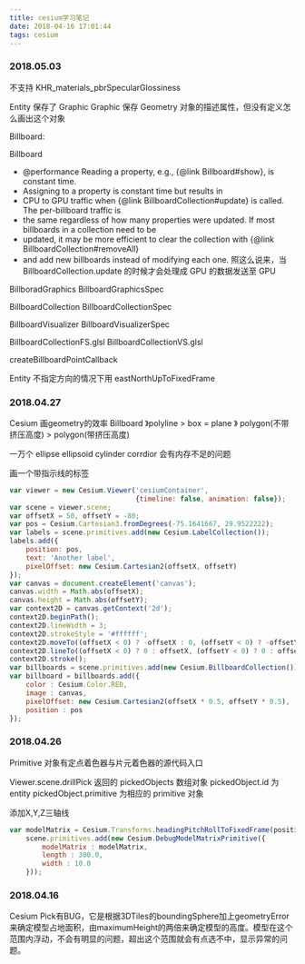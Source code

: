 ```yaml
---
title: cesium学习笔记
date: 2018-04-16 17:01:44
tags: cesium
---
```


### 2018.05.03

不支持 KHR_materials_pbrSpecularGlossiness 

Entity 保存了 Graphic
Graphic 保存 Geometry 对象的描述属性，但没有定义怎么画出这个对象

Billboard:

Billboard

* @performance Reading a property, e.g., {@link Billboard#show}, is constant time.
* Assigning to a property is constant time but results in
* CPU to GPU traffic when {@link BillboardCollection#update} is called. The per-billboard traffic is
* the same regardless of how many properties were updated. If most billboards in a collection need to be
* updated, it may be more efficient to clear the collection with {@link BillboardCollection#removeAll}
* and add new billboards instead of modifying each one.
照这么说来，当 BillboardCollection.update 的时候才会处理成 GPU 的数据发送至 GPU

BillboradGraphics
BillboardGraphicsSpec

BillboardCollection
BillboardCollectionSpec

BillboardVisualizer
BillboardVisualizerSpec

BillboardCollectionFS.glsl
BillboardCollectionVS.glsl

createBillboardPointCallback 



Entity 不指定方向的情况下用 eastNorthUpToFixedFrame


### 2018.04.27

Cesium 画geometry的效率
Billboard 》polyline > box = plane 》 polygon(不带挤压高度) > polygon(带挤压高度) 

一万个 ellipse ellipsoid cylinder corrdior 会有内存不足的问题

画一个带指示线的标签

```javascript
var viewer = new Cesium.Viewer('cesiumContainer',
                               {timeline: false, animation: false});
var scene = viewer.scene;
var offsetX = 50, offsetY = -80;
var pos = Cesium.Cartesian3.fromDegrees(-75.1641667, 29.9522222);
var labels = scene.primitives.add(new Cesium.LabelCollection());
labels.add({
    position: pos,
    text: 'Another label',
    pixelOffset: new Cesium.Cartesian2(offsetX, offsetY)
});
var canvas = document.createElement('canvas');
canvas.width = Math.abs(offsetX);
canvas.height = Math.abs(offsetY);
var context2D = canvas.getContext('2d');
context2D.beginPath();
context2D.lineWidth = 3;
context2D.strokeStyle = '#ffffff';
context2D.moveTo((offsetX < 0) ? -offsetX : 0, (offsetY < 0) ? -offsetY : 0);
context2D.lineTo((offsetX < 0) ? 0 : offsetX, (offsetY < 0) ? 0 : offsetY);
context2D.stroke();
var billboards = scene.primitives.add(new Cesium.BillboardCollection());
var billboard = billboards.add({
    color : Cesium.Color.RED,
    image : canvas,
    pixelOffset: new Cesium.Cartesian2(offsetX * 0.5, offsetY * 0.5),
    position : pos
});

```
[https://stackoverflow.com/questions/32716118/cesium-js-how-draw-line-binding-a-label-to-a-position]: https://stackoverflow.com/questions/32716118/cesium-js-how-draw-line-binding-a-label-to-a-position

### 2018.04.26

Primitive 对象有定点着色器与片元着色器的源代码入口

Viewer.scene.drillPick 返回的 pickedObjects 数组对象
pickedObject.id 为 entity
pickedObject.primitive 为相应的 primitive 对象


添加X,Y,Z三轴线

```javascript
var modelMatrix = Cesium.Transforms.headingPitchRollToFixedFrame(position, hprRollZero, Cesium.Ellipsoid.WGS84, converter);
    scene.primitives.add(new Cesium.DebugModelMatrixPrimitive({
        modelMatrix : modelMatrix,
        length : 300.0,
        width : 10.0
    }));
```

### 2018.04.16

Cesium Pick有BUG，它是根据3DTiles的boundingSphere加上geometryError来确定模型占地面积，由maximumHeight的两倍来确定模型的高度。模型在这个范围内浮动，不会有明显的问题，超出这个范围就会有点选不中，显示异常的问题。
